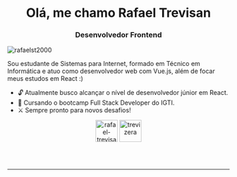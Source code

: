 <h1 align="center">Olá, me chamo Rafael Trevisan</h1>
<h3 align="center">Desenvolvedor Frontend</h3>
<p align="left"> <img src="https://komarev.com/ghpvc/?username=rafaelst2000" alt="rafaelst2000" /> </p>
  Sou estudante de Sistemas para Internet, formado em Técnico em Informática e atuo como desenvolvedor web com Vue.js, além de focar meus estudos em React :)  

- 🔓 Atualmente busco alcançar o nível de desenvolvedor júnior em React.
- 🚀 Cursando o bootcamp Full Stack Developer do IGTI. 
- ⚔️ Sempre pronto para novos desafios!


<p align="center">
<a href="https://linkedin.com/in/rafael-trevisan-749892185" target="blank"><img align="center" src="https://cdn.jsdelivr.net/npm/simple-icons@3.0.1/icons/linkedin.svg" alt="rafael-trevisan-749892185" height="50" width="50" /></a>
<a href="https://instagram.com/trevizera" target="blank"><img align="center" src="https://cdn.jsdelivr.net/npm/simple-icons@3.0.1/icons/instagram.svg" alt="trevizera" height="50" width="50" /></a>
</p>
<br><br>
<hr>
